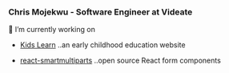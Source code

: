 ### Chris Mojekwu - Software Engineer at Videate

🔭 I’m currently working on

- [Kids Learn](https://kidslearn.fun/) ..an early childhood education website

- [react-smartmultiparts](https://www.npmjs.com/package/react-smartmultiparts) ..open source React form components


